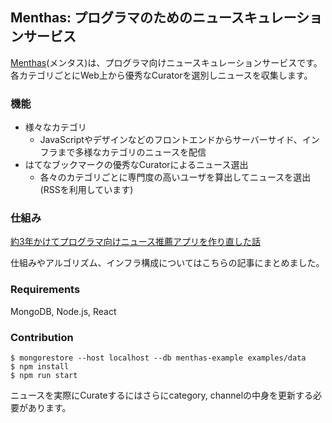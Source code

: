 ## Menthas: プログラマのためのニュースキュレーションサービス

[Menthas](https://menthas.com)(メンタス)は、プログラマ向けニュースキュレーションサービスです。各カテゴリごとにWeb上から優秀なCuratorを選別しニュースを収集します。

### 機能

- 様々なカテゴリ
  - JavaScriptやデザインなどのフロントエンドからサーバーサイド、インフラまで多様なカテゴリのニュースを配信
- はてなブックマークの優秀なCuratorによるニュース選出
  - 各々のカテゴリごとに専門度の高いユーザを算出してニュースを選出(RSSを利用しています)

### 仕組み

[約3年かけてプログラマ向けニュース推薦アプリを作り直した話](https://qiita.com/ytanaka/items/6cfad69a4c000c05be40)

仕組みやアルゴリズム、インフラ構成についてはこちらの記事にまとめました。

### Requirements

MongoDB, Node.js, React

### Contribution

```
$ mongorestore --host localhost --db menthas-example examples/data
$ npm install
$ npm run start
```

ニュースを実際にCurateするにはさらにcategory, channelの中身を更新する必要があります。
